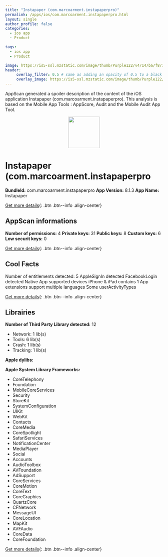 ```yaml
---
title: "Instapaper (com.marcoarment.instapaperpro)"
permalink: /apps/ios/com.marcoarment.instapaperpro.html
layout: single
author_profile: false
categories: 
  - ios app 
  - Product 

tags: 
  - ios app 
  - Product 

image: https://is5-ssl.mzstatic.com/image/thumb/Purple122/v4/14/ba/f8/14baf866-b4dc-8bff-22e5-85153c7b757a/AppIcon-0-1x_U007emarketing-0-6-0-0-85-220.png/512x512bb.jpg
header: 
     overlay_filter: 0.5 # same as adding an opacity of 0.5 to a black background
     overlay_image: https://is5-ssl.mzstatic.com/image/thumb/Purple122/v4/14/ba/f8/14baf866-b4dc-8bff-22e5-85153c7b757a/AppIcon-0-1x_U007emarketing-0-6-0-0-85-220.png/512x512bb.jpg
---
```

AppScan generated a spoiler description of the content of the iOS application Instapaper (com.marcoarment.instapaperpro). This analysis is based on the Mobile App Tools : AppScore, Audit and the Mobile Audit App Tool.

  
  
<div style="text-align: center;"><img src="https://is5-ssl.mzstatic.com/image/thumb/Purple122/v4/14/ba/f8/14baf866-b4dc-8bff-22e5-85153c7b757a/AppIcon-0-1x_U007emarketing-0-6-0-0-85-220.png/512x512bb.jpg" width="100" height="100"></div>  
  
# Instapaper (com.marcoarment.instapaperpro

**BundleId:** com.marcoarment.instapaperpro
**App Version:** 8.1.3
**App Name:** Instapaper


[Get more details](/pricing.html){: .btn .btn--info .align-center}  
  
## AppScan informations 

**Number of permissions:** 4
**Private keys:** 31
**Public keys:** 8
**Custom keys:** 6
**Low securit keys:** 0
  
[Get more details](/pricing.html){: .btn .btn--info .align-center}

## Cool Facts

Number of entitlements detected: 5
AppleSignIn detected
FacebookLogin detected
Native App
supported devices iPhone & iPad
contains 1 App extensions
support multiple languages
Some userActivityTypes
  
[Get more details](/pricing.html){: .btn .btn--info .align-center}

## Librairies 
**Number of Third Party Library detected:** 12
- Network: 1 lib(s)
- Tools: 6 lib(s)
- Crash: 1 lib(s)
- Tracking: 1 lib(s)

**Apple dylibs:**


**Apple System Library Frameworks:**
- CoreTelephony
- Foundation
- MobileCoreServices
- Security
- StoreKit
- SystemConfiguration
- UIKit
- WebKit
- Contacts
- CoreMedia
- CoreSpotlight
- SafariServices
- NotificationCenter
- MediaPlayer
- Social
- Accounts
- AudioToolbox
- AVFoundation
- AdSupport
- CoreServices
- CoreMotion
- CoreText
- CoreGraphics
- QuartzCore
- CFNetwork
- MessageUI
- CoreLocation
- MapKit
- AVFAudio
- CoreData
- CoreFoundation


  
[Get more details](/pricing.html){: .btn .btn--info .align-center}

